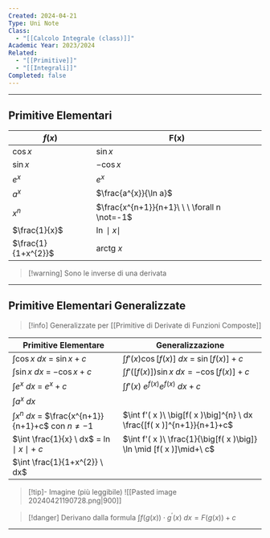```yaml
---
Created: 2024-04-21
Type: Uni Note
Class:
  - "[[Calcolo Integrale (class)]]"
Academic Year: 2023/2024
Related:
  - "[[Primitive]]"
  - "[[Integrali]]"
Completed: false
---
```

---
## Primitive Elementari

| $f(x)$              | F(x)                                         |
| ------------------- | -------------------------------------------- |
| $\cos x$            | $\sin x$                                     |
| $\sin x$            | $-\cos x$                                    |
| $e^{x}$             | $e^{x}$                                      |
| $a^{x}$             | $\frac{a^{x}}{\ln a}$                        |
| $x^{n}$             | $\frac{x^{n+1}}{n+1}\ \ \ \forall n \not=-1$ |
| $\frac{1}{x}$       | $\ln \mid x\mid$                             |
| $\frac{1}{1+x^{2}}$ | $\text{arctg}\ x$                            |

>[!warning] Sono le inverse di una derivata

---
## Primitive Elementari Generalizzate 

>[!info] Generalizzate per [[Primitive di Derivate di Funzioni Composte]]

| Primitive Elementare                                         | Generalizzazione                                                       |
| ------------------------------------------------------------ | ---------------------------------------------------------------------- |
| $\int \cos x \ dx$ = $\sin x +c$                             | $\int f'( x ) \cos \big[f( x )\big] \ dx$ = $\sin [f( x )]+c$          |
| $\int \sin x  \ dx$ = $-\cos x+c$                            | $\int f'( \big[f( x )\big] ) \sin x  \ dx = -\cos [f( x )]+c$          |
| $\int e^{x} \ dx$ = $e^{x}+c$                                | $\int f'( x )\ e^{f( x )} e^{f( x )} \ dx +c$                          |
| $\int a^{x} \ dx$                                            |                                                                        |
| $\int x^{n} \ dx$ = $\frac{x^{n+1}}{n+1}+c$  con $n \not=-1$ | $\int f'( x )\ \big[f( x )\big]^{n} \ dx \frac{[f( x )]^{n+1}}{n+1}+c$ |
| $\int \frac{1}{x} \ dx$ = $\ln \mid x\mid +\ c$              | $\int f'( x )\ \frac{1}{\big[f( x )\big]} \ln \mid [f( x )]\mid+\ c$   |
| $\int \frac{1}{1+x^{2}} \ dx$                                |                                                                        |

>[!tip]- Imagine (più leggibile)
>![[Pasted image 20240421190728.png|900]]

>[!danger] Derivano dalla formula $\int f\big(g(x)\big)\cdot g^{'}(x) \ dx = F\big(g(x)\big)+c$

---